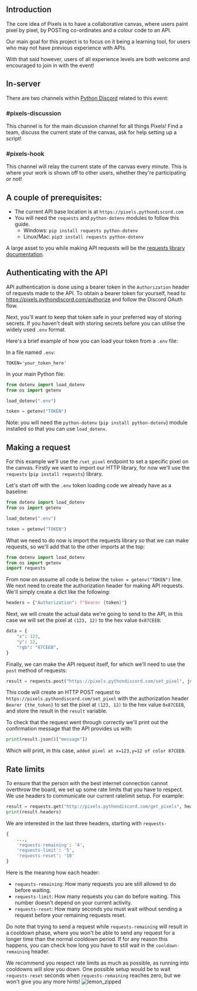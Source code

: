 <h2 style="color: var(--burple);font-weight: 600;">Introduction</h2>

The core idea of Pixels is to have a collaborative canvas, where users paint pixel by pixel, by POSTing co-ordinates and a colour code to an API.

Our main goal for this project is to focus on it being a learning tool, for users who may not have previous experience with APIs.

With that said however, users of all experience levels are both welcome and encouraged to join in with the event!

<h2 style="color: var(--burple);font-weight: 600;">In-server</h2>

There are two channels within [Python Discord](https://discord.gg/python) related to this event:
<h3 style="color: var(--burple);font-weight: 600;">#pixels-discussion</h3>
This channel is for the main dicussion channel for all things Pixels! Find a team, discuss the current state of the canvas, ask for help setting up a script!

<h3 style="color: var(--burple);font-weight: 600;">#pixels-hook</h3>
This channel will relay the current state of the canvas every minute. This is where your work is shown off to other users, whether they're participating or not!

<h2 style="color: var(--burple);font-weight: 600;">A couple of prerequisites:</h2>

- The current API base location is at `https://pixels.pythondiscord.com`
- You will need the `requests` and `python-dotenv` modules to follow this guide.
    - Windows: `pip install requests python-dotenv`
    - Linux/Mac: `pip3 install requests python-dotenv`

A large asset to you while making API requests will be the [requests library documentation](https://docs.python-requests.org/en/master/).

<h2 style="color: var(--burple);font-weight: 600;">Authenticating with the API</h2>

API authentication is done using a bearer token in the `Authorization` header of requests made to the API. To obtain a bearer token for yourself, head to https://pixels.pythondiscord.com/authorize and follow the Discord OAuth flow.

Next, you'll want to keep that token safe in your preferred way of storing secrets. If you haven't dealt with storing secrets before you can utilise the widely used `.env` format.

Here's a brief example of how you can load your token from a `.env` file:

In a file named `.env`:
```
TOKEN='your_token_here'
```

In your main Python file:
```py
from dotenv import load_dotenv
from os import getenv

load_dotenv(".env")

token = getenv("TOKEN")
```

Note: you will need the `python-dotenv` (`pip install python-dotenv`) module installed so that you can use `load_dotenv`.

<h2 style="color: var(--burple);font-weight: 600;">Making a request</h2>

For this example we'll use the `/set_pixel` endpoint to set a specific pixel on the canvas. Firstly we want to import our HTTP library, for now we'll use the `requests` (`pip install requests`) library.

Let's start off with the `.env` token loading code we already have as a baseline:

```py
from dotenv import load_dotenv
from os import getenv

load_dotenv(".env")

token = getenv("TOKEN")
```

What we need to do now is import the requests library so that we can make requests, so we'll add that to the other imports at the top:

```py
from dotenv import load_dotenv
from os import getenv
import requests
```

From now on assume all code is below the `token = getenv("TOKEN")` line. We next need to create the authorization header for making API requests. We'll simply create a dict like the following:

```py
headers = {"Authorization": f"Bearer {token}"}
```

Next, we will create the actual data we're going to send to the API, in this case we will set the pixel at `(123, 12)` to the hex value `0x87CEEB`:

```py
data = {
    "x": 123,
    "y": 12,
    "rgb": "87CEEB",
}
```

Finally, we can make the API request itself, for which we'll need to use the `post` method of requests:

```py
result = requests.post("https://pixels.pythondiscord.com/set_pixel", json=data, headers=headers)
```

This code will create an HTTP POST request to `https://pixels.pythondiscord.com/set_pixel` with the authorization header `Bearer {the_token}` to set the pixel at `(123, 12)` to the hex value `0x87CEEB`, and store the result in the `result` variable.

To check that the request went through correctly we'll print out the confirmation message that the API provides us with:

```py
print(result.json()["message"])
```

Which will print, in this case, `added pixel at x=123,y=12 of color 87CEEB`.

<h2 style="color: var(--burple);font-weight: 600;">Rate limits</h2>

To ensure that the person with the best internet connection cannot overthrow the board, we set up some rate limits that you have to respect.
We use headers to communicate our current ratelimit setup. For example:
```python
result = requests.get("http://pixels.pythondiscord.com/get_pixels", headers=headers)
print(result.headers)
```

We are interested in the last three headers, starting with `requests-`

```python
{
    ...,
    'requests-remaining': '4',
    'requests-limit': '5',
    'requests-reset': '10'
}
```

Here is the meaning how each header:
- `requests-remaining`: How many requests you are still allowed to do before waiting.
- `requests-limit`: How many requests you can do before waiting. This number doesn't depend on your current activity.
- `requests-reset`: How many seconds you must wait without sending a request before your remaining requests reset.

Do note that trying to send a request while `requests-remaining` will result in a cooldown phase, where you won't be able to send any request for a longer time than the normal cooldown period.
If for any reason this happens, you can check how long you have to still wait in the `cooldown-remaining` header.

We recommend you  respect rate limits as much as possible, as running into cooldowns will slow you down.
One possible setup would be to wait `requests-reset` seconds when `requests-remaining` reaches zero, but we won't give you any more hints! ![lemon_zipped](https://cdn.discordapp.com/emojis/762063569793318942.png?v=1&size=16)
